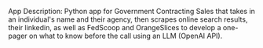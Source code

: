 App Description: Python app for Government Contracting Sales that takes in an individual's name and their agency, then scrapes online search results, their linkedin, as well as FedScoop and OrangeSlices to develop a one-pager on what to know before the call using an LLM (OpenAI API).
